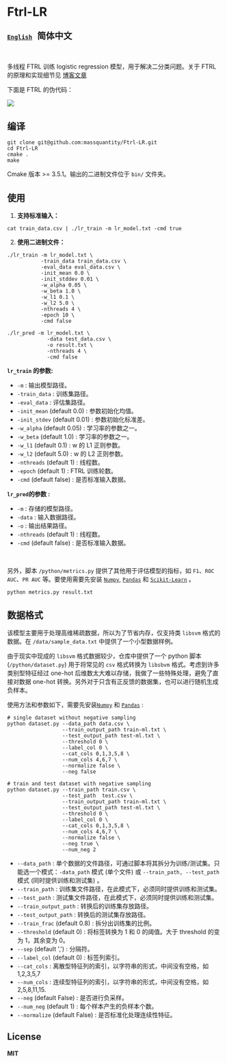 # Ftrl-LR

### [`English`](<https://github.com/massquantity/Ftrl-LR>)  &nbsp;  <font size=5>`简体中文`</font>

<br>

多线程 FTRL 训练 logistic regression 模型，用于解决二分类问题。关于 FTRL 的原理和实现细节见 [博客文章](https://www.cnblogs.com/massquantity/p/12693314.html)

下面是 FTRL 的伪代码：

![](https://upload-images.jianshu.io/upload_images/2236479-a841c4e1cf51f2b8.png?imageMogr2/auto-orient/strip|imageView2/2/w/857/format/webp)




## 编译

```shell
git clone git@github.com:massquantity/Ftrl-LR.git
cd Ftrl-LR
cmake .
make
```

Cmake 版本 >= 3.5.1。输出的二进制文件位于 `bin/` 文件夹。



## 使用

1.  **支持标准输入：**

```shell
cat train_data.csv | ./lr_train -m lr_model.txt -cmd true
```

2. **使用二进制文件：**

```shell
./lr_train -m lr_model.txt \
           -train_data train_data.csv \
           -eval_data eval_data.csv \
           -init_mean 0.0 \
           -init_stddev 0.01 \
           -w_alpha 0.05 \
           -w_beta 1.0 \
           -w_l1 0.1 \
           -w_l2 5.0 \
           -nthreads 4 \
           -epoch 10 \
           -cmd false 
           
./lr_pred -m lr_model.txt \
             -data test_data.csv \
             -o result.txt \
             -nthreads 4 \
             -cmd false 
```

**`lr_train` 的参数:**

+ `-m` : 输出模型路径。
+ `-train_data` : 训练集路径。
+ `-eval_data` : 评估集路径。
+ `-init_mean` (default 0.0) : 参数初始化均值。
+ `-init_stdev` (default 0.01) : 参数初始化标准差。
+ `-w_alpha` (default 0.05) : 学习率的参数之一。
+ `-w_beta` (default 1.0) : 学习率的参数之一。
+ `-w_l1` (default 0.1) : w 的 L1 正则参数。
+ `-w_l2` (default 5.0) : w 的 L2 正则参数。
+ `-nthreads` (default 1) : 线程数。
+ `-epoch` (default 1) : FTRL 训练轮数。
+ `-cmd` (default false) : 是否标准输入数据。



**`lr_pred`的参数 :**

+ `-m` : 存储的模型路径。
+ `-data` : 输入数据路径。
+ `-o` : 输出结果路径。
+ `-nthreads` (default 1) : 线程数。
+ `-cmd` (default false) : 是否标准输入数据。



<br>

另外，脚本 `/python/metrics.py` 提供了其他用于评估模型的指标，如 `F1`、`ROC AUC`、`PR AUC` 等。要使用需要先安装 [`Numpy`](https://numpy.org/),  [`Pandas`](https://pandas.pydata.org/) 和 [`Scikit-Learn`](<https://scikit-learn.org/>)  。

```shell
python metrics.py result.txt
```



## 数据格式

该模型主要用于处理高维稀疏数据，所以为了节省内存，仅支持类 `libsvm` 格式的数据。在 `/data/sample_data.txt` 中提供了一个小型数据样例。

由于现实中现成的 `libsvm` 格式数据较少，仓库中提供了一个 python 脚本 (`/python/dataset.py`) 用于将常见的 `csv` 格式转换为 `libsbvm` 格式。考虑到许多类别型特征经过 one-hot 后维数太大难以存储，我做了一些特殊处理，避免了直接对数据 one-hot 转换。另外对于只含有正反馈的数据集，也可以进行随机生成负样本。

使用方法和参数如下，需要先安装[`Numpy`](https://numpy.org/) 和 [`Pandas`](https://pandas.pydata.org/) : 

```shell
# single dataset without negative sampling
python dataset.py --data_path data.csv \
                  --train_output_path train-ml.txt \
                  --test_output_path test-ml.txt \
                  --threshold 0 \
                  --label_col 0 \
                  --cat_cols 0,1,3,5,8 \
                  --num_cols 4,6,7 \
                  --normalize false \
                  --neg false
    
# train and test dataset with negative sampling
python dataset.py --train_path train.csv \
                  --test_path  test.csv \
                  --train_output_path train-ml.txt \
                  --test_output_path test-ml.txt \
                  --threshold 0 \
                  --label_col 0 \
                  --cat_cols 0,1,3,5,8 \
                  --num_cols 4,6,7 \
                  --normalize false \
                  --neg true \
                  --num_neg 2
```

+ `--data_path` :  单个数据的文件路径，可通过脚本将其拆分为训练/测试集。只能选一个模式：`-data_path` 模式 (单个文件) 或 `--train_path, --test_path` 模式 (同时提供训练和测试集) 。
+ `--train_path` : 训练集文件路径，在此模式下，必须同时提供训练和测试集。
+ `--test_path` : 测试集文件路径，在此模式下，必须同时提供训练和测试集。
+ `--train_output_path` : 转换后的训练集存放路径。
+ `--test_output_path` : 转换后的测试集存放路径。
+ `--train_frac` (default 0.8) : 拆分出训练集的比例。
+ `--threshold` (default 0) : 将标签转换为 1 和 0 的阈值。大于 threshold 的变为 1，其余变为 0。
+ `--sep` (default ',') :  分隔符。
+ `--label_col` (default 0) : 标签列索引。
+ `--cat_cols` : 离散型特征列的索引，以字符串的形式，中间没有空格，如 1,2,3,5,7
+ `--num_cols` : 连续型特征列的索引，以字符串的形式，中间没有空格，如 2,5,8,11,15.
+ `--neg` (default False) : 是否进行负采样。
+ `--num_neg` (default 1) : 每个样本产生的负样本个数。
+ `--normalize` (default False) : 是否标准化处理连续性特征。




## License

**MIT**

<br>
